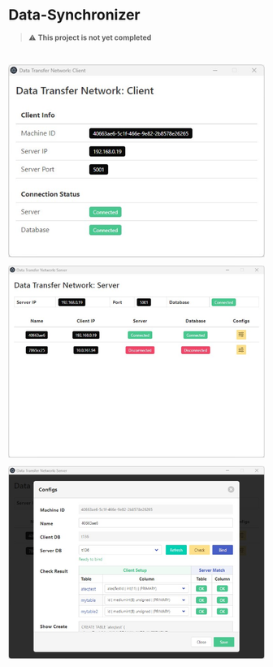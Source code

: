# Data-Synchronizer

> :warning: **This project is not yet completed**


</br>
<p align="center"><img src="https://raw.githubusercontent.com/erman999/Data-Synchronizer/master/screenshots/client.jpg" width="600"></p>
<p align="center"><img src="https://raw.githubusercontent.com/erman999/Data-Synchronizer/master/screenshots/server.jpg" width="600"></p>
<p align="center"><img src="https://raw.githubusercontent.com/erman999/Data-Synchronizer/master/screenshots/configs.jpg" width="600"></p>
</br>
